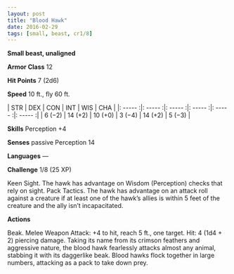```yaml
---
layout: post
title: "Blood Hawk"
date: 2016-02-29
tags: [small, beast, cr1/8]
---
```


**Small beast, unaligned**

**Armor Class** 12

**Hit Points** 7 (2d6)

**Speed** 10 ft., fly 60 ft.

|   STR   |   DEX   |   CON   |   INT   |   WIS   |   CHA   |
|: ----- :|: ----- :|: ----- :|: ----- :|: ----- :|: ----- :|
| 6 (−2) | 14 (+2) | 10 (+0) | 3 (−4) | 14 (+2) | 5 (−3) |

**Skills** Perception +4 

**Senses** passive Perception 14 

**Languages** — 

**Challenge** 1/8 (25 XP)

 Keen Sight. The hawk has advantage on Wisdom (Perception) checks that rely on sight. Pack Tactics. The hawk has advantage on an attack roll against a creature if at least one of the hawk’s allies is within 5 feet of the creature and the ally isn’t incapacitated. 

**Actions** 

Beak. Melee Weapon Attack: +4 to hit, reach 5 ft., one target. Hit: 4 (1d4 + 2) piercing damage. Taking its name from its crimson feathers and aggressive nature, the blood hawk fearlessly attacks almost any animal, stabbing it with its daggerlike beak. Blood hawks flock together in large numbers, attacking as a pack to take down prey.